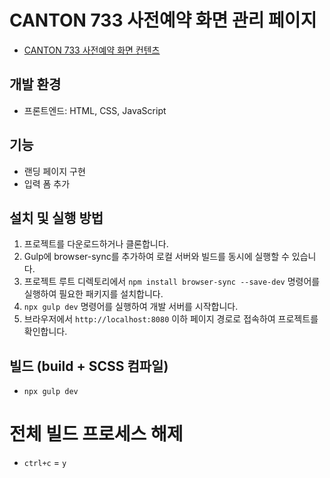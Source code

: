 # CANTON 733 사전예약 화면 관리 페이지

-   [CANTON 733 사전예약 화면 컨텐츠](https://github.com/renda9602/reserve-preorder/)

## 개발 환경

-   프론트엔드: HTML, CSS, JavaScript

## 기능

-   랜딩 페이지 구현
-   입력 폼 추가

## 설치 및 실행 방법

1. 프로젝트를 다운로드하거나 클론합니다.
2. Gulp에 browser-sync를 추가하여 로컬 서버와 빌드를 동시에 실행할 수 있습니다.
3. 프로젝트 루트 디렉토리에서 `npm install browser-sync --save-dev` 명령어를 실행하여 필요한 패키지를 설치합니다.
4. `npx gulp dev` 명령어를 실행하여 개발 서버를 시작합니다.
5. 브라우저에서 `http://localhost:8080` 이하 페이지 경로로 접속하여 프로젝트를 확인합니다.

## 빌드 (build + SCSS 컴파일)

-   `npx gulp dev`

# 전체 빌드 프로세스 해제

-   `ctrl+c` = `y`
